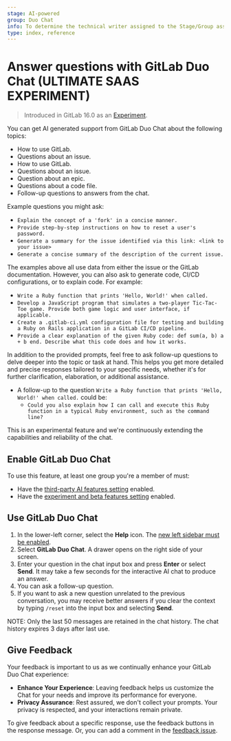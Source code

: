 ```yaml
---
stage: AI-powered
group: Duo Chat
info: To determine the technical writer assigned to the Stage/Group associated with this page, see https://about.gitlab.com/handbook/product/ux/technical-writing/#assignments
type: index, reference
---
```


# Answer questions with GitLab Duo Chat **(ULTIMATE SAAS EXPERIMENT)**

> Introduced in GitLab 16.0 as an [Experiment](../policy/experiment-beta-support.md#experiment).

You can get AI generated support from GitLab Duo Chat about the following topics:

- How to use GitLab.
- Questions about an issue.
- How to use GitLab.
- Questions about an issue.
- Question about an epic.
- Questions about a code file.
- Follow-up questions to answers from the chat.

Example questions you might ask:

- `Explain the concept of a 'fork' in a concise manner.`
- `Provide step-by-step instructions on how to reset a user's password.`
- `Generate a summary for the issue identified via this link: <link to your issue>`
- `Generate a concise summary of the description of the current issue.`

The examples above all use data from either the issue or the GitLab documentation. However, you can also ask to generate code, CI/CD configurations, or to explain code. For example:

- `Write a Ruby function that prints 'Hello, World!' when called.`
- `Develop a JavaScript program that simulates a two-player Tic-Tac-Toe game. Provide both game logic and user interface, if applicable.`
- `Create a .gitlab-ci.yml configuration file for testing and building a Ruby on Rails application in a GitLab CI/CD pipeline.`
- `Provide a clear explanation of the given Ruby code: def sum(a, b) a + b end. Describe what this code does and how it works.`

In addition to the provided prompts, feel free to ask follow-up questions to delve deeper into the topic or task at hand. This helps you get more detailed and precise responses tailored to your specific needs, whether it's for further clarification, elaboration, or additional assistance.

- A follow-up to the question `Write a Ruby function that prints 'Hello, World!' when called.` could be:
  - `Could you also explain how I can call and execute this Ruby function in a typical Ruby environment, such as the command line?`

This is an experimental feature and we're continuously extending the capabilities and reliability of the chat.

## Enable GitLab Duo Chat

To use this feature, at least one group you're a member of must:

- Have the [third-party AI features setting](group/manage.md#enable-third-party-ai-features) enabled.
- Have the [experiment and beta features setting](group/manage.md#enable-experiment-and-beta-features) enabled.

## Use GitLab Duo Chat

1. In the lower-left corner, select the **Help** icon.
   The [new left sidebar must be enabled](../tutorials/left_sidebar/index.md).
1. Select **GitLab Duo Chat**. A drawer opens on the right side of your screen.
1. Enter your question in the chat input box and press **Enter** or select **Send**. It may take a few seconds for the interactive AI chat to produce an answer.
1. You can ask a follow-up question.
1. If you want to ask a new question unrelated to the previous conversation, you may receive better answers if you clear the context by typing `/reset` into the input box and selecting **Send**.

NOTE:
Only the last 50 messages are retained in the chat history. The chat history expires 3 days after last use.

## Give Feedback

Your feedback is important to us as we continually enhance your GitLab Duo Chat experience:

- **Enhance Your Experience**: Leaving feedback helps us customize the Chat for your needs and improve its performance for everyone.
- **Privacy Assurance**: Rest assured, we don't collect your prompts. Your privacy is respected, and your interactions remain private.

To give feedback about a specific response, use the feedback buttons in the response message.
Or, you can add a comment in the [feedback issue](https://gitlab.com/gitlab-org/gitlab/-/issues/415591).
